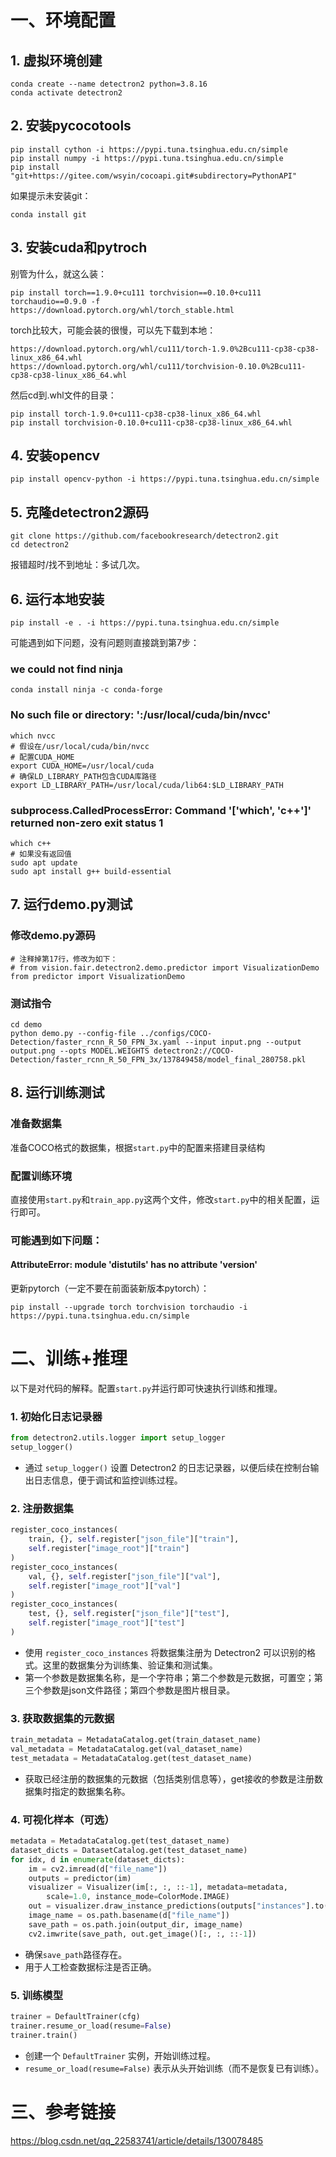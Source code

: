 # 一、环境配置

## 1. 虚拟环境创建

```
conda create --name detectron2 python=3.8.16
conda activate detectron2
```

## 2. 安装pycocotools

```
pip install cython -i https://pypi.tuna.tsinghua.edu.cn/simple
pip install numpy -i https://pypi.tuna.tsinghua.edu.cn/simple
pip install "git+https://gitee.com/wsyin/cocoapi.git#subdirectory=PythonAPI"
```

如果提示未安装git：

```
conda install git
```

## 3. 安装cuda和pytroch

别管为什么，就这么装：

```
pip install torch==1.9.0+cu111 torchvision==0.10.0+cu111 torchaudio==0.9.0 -f https://download.pytorch.org/whl/torch_stable.html
```

torch比较大，可能会装的很慢，可以先下载到本地：

```
https://download.pytorch.org/whl/cu111/torch-1.9.0%2Bcu111-cp38-cp38-linux_x86_64.whl
https://download.pytorch.org/whl/cu111/torchvision-0.10.0%2Bcu111-cp38-cp38-linux_x86_64.whl
```

然后cd到.whl文件的目录：

```
pip install torch-1.9.0+cu111-cp38-cp38-linux_x86_64.whl
pip install torchvision-0.10.0+cu111-cp38-cp38-linux_x86_64.whl
```

## 4. 安装opencv

```
pip install opencv-python -i https://pypi.tuna.tsinghua.edu.cn/simple
```

## 5. 克隆detectron2源码

```
git clone https://github.com/facebookresearch/detectron2.git
cd detectron2
```

报错超时/找不到地址：多试几次。

## 6. 运行本地安装

```
pip install -e . -i https://pypi.tuna.tsinghua.edu.cn/simple
```

可能遇到如下问题，没有问题则直接跳到第7步：

### we could not find ninja

```
conda install ninja -c conda-forge
```

### No such file or directory: ':/usr/local/cuda/bin/nvcc'

```
which nvcc
# 假设在/usr/local/cuda/bin/nvcc
# 配置CUDA_HOME
export CUDA_HOME=/usr/local/cuda
# 确保LD_LIBRARY_PATH包含CUDA库路径
export LD_LIBRARY_PATH=/usr/local/cuda/lib64:$LD_LIBRARY_PATH
```

### subprocess.CalledProcessError: Command '['which', 'c++']' returned non-zero exit status 1

```
which c++
# 如果没有返回值
sudo apt update
sudo apt install g++ build-essential
```

## 7. 运行demo.py测试

### 修改demo.py源码

```
# 注释掉第17行，修改为如下：
# from vision.fair.detectron2.demo.predictor import VisualizationDemo
from predictor import VisualizationDemo
```

### 测试指令

```
cd demo
python demo.py --config-file ../configs/COCO-Detection/faster_rcnn_R_50_FPN_3x.yaml --input input.png --output output.png --opts MODEL.WEIGHTS detectron2://COCO-Detection/faster_rcnn_R_50_FPN_3x/137849458/model_final_280758.pkl
```

## 8. 运行训练测试

### 准备数据集

准备COCO格式的数据集，根据`start.py`中的配置来搭建目录结构

### 配置训练环境

直接使用`start.py`和`train_app.py`这两个文件，修改`start.py`中的相关配置，运行即可。

### 可能遇到如下问题：

#### AttributeError: module 'distutils' has no attribute 'version'

更新pytorch（一定不要在前面装新版本pytorch）：

```
pip install --upgrade torch torchvision torchaudio -i https://pypi.tuna.tsinghua.edu.cn/simple
```

# 二、训练+推理

以下是对代码的解释。配置`start.py`并运行即可快速执行训练和推理。

### 1. 初始化日志记录器

```python
from detectron2.utils.logger import setup_logger
setup_logger()
```

- 通过 `setup_logger()` 设置 Detectron2 的日志记录器，以便后续在控制台输出日志信息，便于调试和监控训练过程。

### 2. 注册数据集

```python
register_coco_instances(
    train, {}, self.register["json_file"]["train"],
    self.register["image_root"]["train"]
)
register_coco_instances(
    val, {}, self.register["json_file"]["val"],
    self.register["image_root"]["val"]
)
register_coco_instances(
    test, {}, self.register["json_file"]["test"],
    self.register["image_root"]["test"]
)
```

- 使用 `register_coco_instances` 将数据集注册为 Detectron2 可以识别的格式。这里的数据集分为训练集、验证集和测试集。
- 第一个参数是数据集名称，是一个字符串；第二个参数是元数据，可置空；第三个参数是json文件路径；第四个参数是图片根目录。

### 3. 获取数据集的元数据

```python
train_metadata = MetadataCatalog.get(train_dataset_name)
val_metadata = MetadataCatalog.get(val_dataset_name)
test_metadata = MetadataCatalog.get(test_dataset_name)
```

- 获取已经注册的数据集的元数据（包括类别信息等），get接收的参数是注册数据集时指定的数据集名称。

### 4. 可视化样本（可选）

```python
metadata = MetadataCatalog.get(test_dataset_name)
dataset_dicts = DatasetCatalog.get(test_dataset_name)
for idx, d in enumerate(dataset_dicts):
    im = cv2.imread(d["file_name"])
    outputs = predictor(im)
    visualizer = Visualizer(im[:, :, ::-1], metadata=metadata,
        scale=1.0, instance_mode=ColorMode.IMAGE)
    out = visualizer.draw_instance_predictions(outputs["instances"].to("cpu"))
    image_name = os.path.basename(d["file_name"])
    save_path = os.path.join(output_dir, image_name)
    cv2.imwrite(save_path, out.get_image()[:, :, ::-1])
```

- 确保`save_path`路径存在。
- 用于人工检查数据标注是否正确。

### 5. 训练模型

```python
trainer = DefaultTrainer(cfg)
trainer.resume_or_load(resume=False)
trainer.train()
```

- 创建一个 `DefaultTrainer` 实例，开始训练过程。
- `resume_or_load(resume=False)` 表示从头开始训练（而不是恢复已有训练）。

# 三、参考链接

https://blog.csdn.net/qq_22583741/article/details/130078485